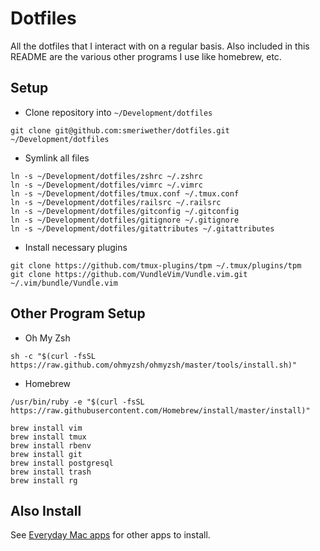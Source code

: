 # Dotfiles

All the dotfiles that I interact with on a regular basis. Also included in this README are the various other programs
I use like homebrew, etc. 

## Setup

* Clone repository into `~/Development/dotfiles`

```
git clone git@github.com:smeriwether/dotfiles.git ~/Development/dotfiles
```

* Symlink all files

```
ln -s ~/Development/dotfiles/zshrc ~/.zshrc
ln -s ~/Development/dotfiles/vimrc ~/.vimrc
ln -s ~/Development/dotfiles/tmux.conf ~/.tmux.conf
ln -s ~/Development/dotfiles/railsrc ~/.railsrc
ln -s ~/Development/dotfiles/gitconfig ~/.gitconfig
ln -s ~/Development/dotfiles/gitignore ~/.gitignore
ln -s ~/Development/dotfiles/gitattributes ~/.gitattributes
```

* Install necessary plugins

```
git clone https://github.com/tmux-plugins/tpm ~/.tmux/plugins/tpm
git clone https://github.com/VundleVim/Vundle.vim.git ~/.vim/bundle/Vundle.vim
```

## Other Program Setup

* Oh My Zsh 

```
sh -c "$(curl -fsSL https://raw.github.com/ohmyzsh/ohmyzsh/master/tools/install.sh)"
```

* Homebrew

```
/usr/bin/ruby -e "$(curl -fsSL https://raw.githubusercontent.com/Homebrew/install/master/install)"
```

```
brew install vim
brew install tmux
brew install rbenv
brew install git
brew install postgresql
brew install trash
brew install rg
```

## Also Install

See [Everyday Mac apps](https://merimerimeri.com/essays/mac-apps/) for other apps to install.

